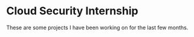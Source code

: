 # Cloud Security Internship
These are some projects I have been working on for the last few months.
